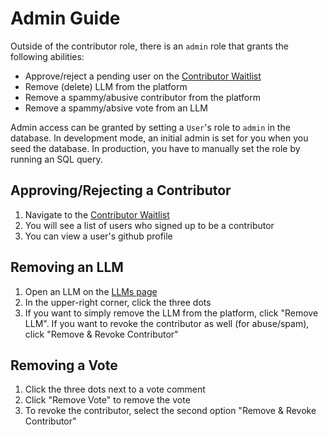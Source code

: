 # Admin Guide

Outside of the contributor role, there is an `admin` role that grants the following abilities:

- Approve/reject a pending user on the [Contributor Waitlist](https://llmarena.ai/admin)
- Remove (delete) LLM from the platform
- Remove a spammy/abusive contributor from the platform
- Remove a spammy/absive vote from an LLM

Admin access can be granted by setting a `User`'s role to `admin` in the database. In development mode, an initial admin is set for you when you seed the database. In production, you have to manually set the role by running an SQL query.

## Approving/Rejecting a Contributor

1. Navigate to the [Contributor Waitlist](https://llmarena.ai/admin)
2. You will see a list of users who signed up to be a contributor
3. You can view a user's github profile

## Removing an LLM

1. Open an LLM on the [LLMs page](https://llmarena.ai/llms)
2. In the upper-right corner, click the three dots
3. If you want to simply remove the LLM from the platform, click "Remove LLM". If you want to revoke the contributor as well (for abuse/spam), click "Remove & Revoke Contributor"

## Removing a Vote

1. Click the three dots next to a vote comment
2. Click "Remove Vote" to remove the vote
3. To revoke the contributor, select the second option "Remove & Revoke Contributor"
